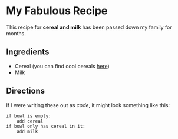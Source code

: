 # My Fabulous Recipe

This recipe for **cereal and milk** has been passed down my family for months.

## Ingredients


- Cereal (you can find cool cereals [here](href="www.example.com/coolcereals"))
- Milk

## Directions

If I were writing these out as *code*, it might look something like this:

```
if bowl is empty:
    add cereal
if bowl only has cereal in it:
    add milk
```